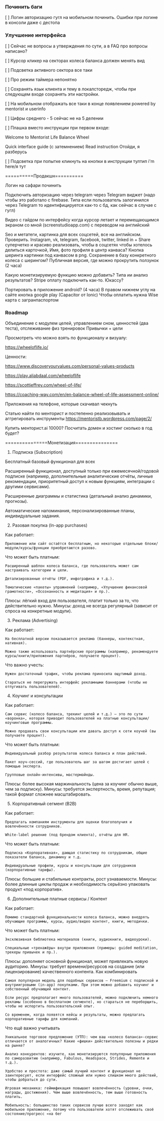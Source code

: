 ### Починить баги

[ ] Логин авторизацию гугл на мобильном починить. Ошибки при логине в консоли даже с дестопа




### Улучшение интерфейса

[ ] Сейчас не вопросы а утверждения по сути, а в FAQ про вопросы написано?

[ ] Курсор кликер на секторах колеса баланса должен менять вид

[ ] Подсветка активного сектора все таки

[ ] Про режим таймера непонятно

[ ] Сохранять язык клиента и тему в локалсторедж, чтобы при следующем входе сохранять эти настройки.

[ ] На мобильном отображать все таки в конце появлением powered by mentorist и userinfo

[ ] Цифры среднего - 5 сейчас не на 5 делении

[ ] Плашка вместо инструкции при первом входе:

Welcome to 
Mentorist
Life Balance Wheel

Quick interface guide (с затемнением)
Read instruction
Отойди, я разберусь


[ ] Подсветка при попытке кликнуть на кнопки в инструкции
тултип i'm here/я тут




==========Продакшн==========

Логин на сафари починить

Подключить авторизацию через telegram через Telegram виджет (надо чтобы это работало с firebase. Типа если пользователь залогинился через Telegram то идентифицируется как-то с бд, как сейчас в случае с гугл)

Видео с гайдом по интерфейсу когда курсор летает и перемещающимся экраном со мной (screenstudioapp.com) c переводом на английский

Seo и метатеги, картинка для всех соцсетей, все на английском. Проверить. Instagram, vk, telegram, facebook, twitter, linked in + Share суперчетко и красиво реализовать, чтобы в соцсетях чтобы хотелось делиться карточкой, Имя, фото профиля в центр канваса? Кнопка шеринга картинки под канвасом в png. Сохранение в базу конкретного колеса с шерингом? Публичная версия, где можно прокрутить ползунок (2 часа)

Какую монетизируемую функцию можно добавить? Типа ии анализ результатов? Stripe оплату подключить как-то. Юкассу? 

Портировать в приложение android? (4 часа) В правом нижнем углу на сайте кнопка google play (Capacitor от Ionic) Чтобы оплатить нужна Wise карта с загранпаспортом




### Roadmap

Объединение с модулем целей, управлением сном, ценностей (два теста), отслеживание физ тренировок
Привычки + цели

Просмотреть что можно взять по функционалу и визуалу: 

https://wheeloflife.io/

Ценности:

https://www.discoveryourvalues.com/personal-values-products

https://play.aliabdaal.com/wheeloflife

https://scottjeffrey.com/wheel-of-life/

https://coaching-way.com/en/en-balance-wheel-of-life-assessment-online/

Приложения на телефоне, которые скачивал чекнуть

Статью найти по менторист и постепенно реализовывать и аггрегировать инструменты https://mentoristb.wordpress.com/page/2/

Купить менторист.ai 10000? Посчитать домен и хостинг сколько в год будет?


===============Монетизация===============

1. Подписка (Subscription)


Бесплатный базовый функционал для всех

Расширенный функционал, доступный только при ежемесячной/годовой подписке (например, дополнительные аналитические отчёты, личные рекомендации, приоритетный доступ к новым функциям, интеграции с другими сервисами).

Расширенные диаграммы и статистика (детальный анализ динамики, прогнозы).

Автоматические напоминания, персонализированные планы, индивидуальные задания.



2. Разовая покупка (In-app purchases)

Как работает:

    Приложение или сайт остаётся бесплатным, но некоторые отдельные блоки/модули/курсы/функции приобретаются разово.

Что может быть платным:

    Расширенный шаблон колеса баланса, где пользователь может сам настраивать категории и цели.

    Детализированные отчёты (PDF, инфографика и т.д.).

    Тематические «пакеты» упражнений (например, «Улучшение финансовой грамотности», «Осознанность и медитация» и пр.).

Плюсы: лёгкий вход для пользователя, платит только за то, что действительно нужно.
Минусы: доход не всегда регулярный (зависит от спроса на конкретные модули).

3. Реклама (Advertising)







Как работает:

    На бесплатной версии показывается реклама (баннеры, контекстная, нативная).

    Можно также использовать партнёрские программы (например, рекомендуете курсы/книги/приложения партнёров, получаете процент).

Что важно учесть:

    Нужен достаточный трафик, чтобы реклама приносила ощутимый доход.

    Стараться не перегружать интерфейс рекламными баннерами (чтобы не отпугивать пользователей).




4. Коучинг и консультации

Как работает:

    Сам сервис (колесо баланса, трекинг целей и т.д.) – это по сути «воронка», которая приводит пользователей на платные консультации/коучинговые программы.

    Можно продавать свои консультации или давать доступ к сети коучей (вы получаете процент).

Что может быть платным:

    Индивидуальный разбор результатов колеса баланса и план действий.

    Пакет коуч-сессий, где пользователь шаг за шагом достигает целей с помощью эксперта.

    Групповые онлайн-интенсивы, мастермайнды.

Плюсы: более высокая маржинальность (цена за коучинг обычно выше, чем за подписку).
Минусы: требуется экспертность, время, репутация; такой формат сложнее масштабировать.


5. Корпоративный сегмент (B2B)

Как работает:

    Предлагать компаниям инструменты для оценки благополучия и вовлечённости сотрудников.

    White-label решение (под брендом клиента), отчёты для HR.

Что может быть платным:

    Подписка «Корпоративная», дающая статистику по сотрудникам, общие показатели баланса, динамику и т.д.

    Индивидуальные профили, курсы и консультации для сотрудников (корпоративные тарифы).

Плюсы: большие и стабильные контракты, рост узнаваемости.
Минусы: более длинные циклы продаж и необходимость серьёзно упаковать продукт «под корпоратив».


6. Дополнительные платные сервисы / Контент

Как работает:

    Помимо стандартной функциональности колеса баланса, можно внедрять обучающие программы, курсы, аудио/видео контент, книги, методички.

Что может быть платным:

    Эксклюзивная библиотека материалов (книги, аудиокниги, видеоуроки).

    Специальные «тренажёры» внутри приложения (примеры: guided meditation, трекеры привычек и пр.).

Плюсы: дополняет основной функционал, может привлекать новую аудиторию.
Минусы: требует времени/ресурсов на создание (или лицензирование) качественного контента.
Как комбинировать

    Самая популярная модель для подобных сервисов – Freemium с подпиской и внутриигровыми (in-app) покупками. При этом можно добавить коучинг и собственный обучающий контент.

    Если ресурс предполагает много пользователей, можно подключить немного рекламы (особенно в бесплатном сегменте), но стараться не переборщить, чтобы не испортить пользовательский опыт.

    Со временем, когда появятся кейсы и результаты, можно предлагать корпоративные тарифы для компаний.

Что ещё важно учитывать

    Уникальное торговое предложение (УТП): чем ваш «колесо баланса»-сервис отличается от аналогичных? Какие «фишки» действительно полезны и редки на рынке?

    Анализ конкурентов: изучите, как монетизируются популярные приложения по саморазвитию (например, Fabulous, Headspace, Strides, Remente и т.д.).

    Удобство и простота: даже самый лучший контент и функционал не заинтересует, если интерфейс сложный или нужно слишком много действий, чтобы добраться до сути.

    Игровая механика: геймификация повышает вовлечённость (уровни, очки, награды, достижения). Чем выше вовлечённость, тем выше готовность платить.

    Мобильность: большинство таких сервисов лучше всего заходят как мобильное приложение, потому что пользователи хотят отслеживать своё состояние/прогресс «на бег